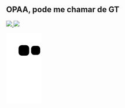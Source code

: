 ## OPAA, pode me chamar de GT

<a href="https://github.com/LuskasGT">
  <img height="180em" src="https://github-readme-stats.vercel.app/api?username=LuskasGT&show_icons=true&theme=dark&include_all_commits=true&count_private=true"/>
  <img height="180em" src="https://github-readme-stats.vercel.app/api/top-langs/?username=LuskasGT&layout=compact&langs_count=7&theme=dark"/>
</div>

 ![Snake animation](https://github.com/LuskasGT/LuskasGT/blob/output/github-contribution-grid-snake.svg)
